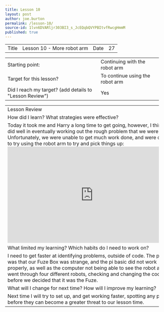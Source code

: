 ```yaml
---
title: Lesson 10
layout: post
author: joe.burton
permalink: /lesson-10/
source-id: 1lvn6DVARljr303BI3_s_JcEQqbQVYPBItvfRwcgHmmM
published: true
---
```

<table>
  <tr>
    <td>Title</td>
    <td>Lesson 10 - More robot arm</td>
    <td>Date</td>
    <td>27</td>
  </tr>
</table>


<table>
  <tr>
    <td>Starting point:</td>
    <td>Continuing with the robot arm</td>
  </tr>
  <tr>
    <td>Target for this lesson?</td>
    <td>To continue using the robot arm</td>
  </tr>
  <tr>
    <td>Did I reach my target? 
(add details to "Lesson Review")</td>
    <td> Yes</td>
  </tr>
</table>


<table>
  <tr>
    <td>Lesson Review</td>
  </tr>
  <tr>
    <td>How did I learn? What strategies were effective? </td>
  </tr>
  <tr>
    <td>Today it took me and Harry a long time to get going, however, I think we did well in eventually working out the rough problem that we were having. Unfortunately, we were unable to get much work done, and were only able to try using the robot arm to try and pick things up:
<iframe width="560" height="315" src="https://www.youtube.com/embed/Etm3ZTwp6ZE" frameborder="0" allowfullscreen></iframe></td>
  </tr>
  <tr>
    <td>What limited my learning? Which habits do I need to work on? </td>
  </tr>
  <tr>
    <td>I need to get faster at identifying problems, outside of code. The problem was that our Fuze Box was strange, and the pi basic did not work properly, as well as the computer not being able to see the robot arm. We went through four different robots, checking and changing the code a lot, before we decided that it was the Fuze.</td>
  </tr>
  <tr>
    <td>What will I change for next time? How will I improve my learning?</td>
  </tr>
  <tr>
    <td>Next time I will try to set up, and get working faster, spotting any problems before they can become a greater threat to our lesson time.</td>
  </tr>
</table>


